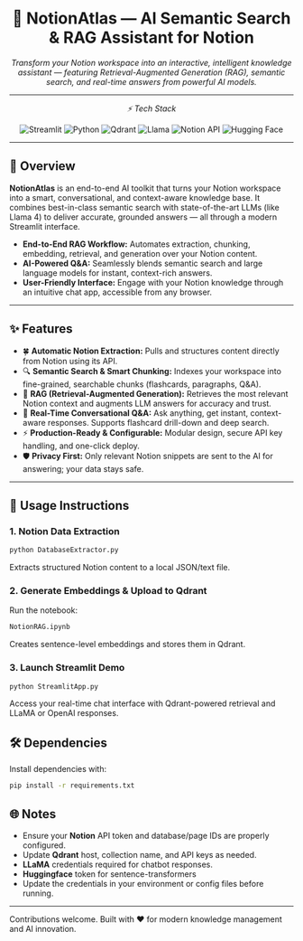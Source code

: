 <h1 align="center">🚀 NotionAtlas — AI Semantic Search & RAG Assistant for Notion</h1>

<p align="center"><i>Transform your Notion workspace into an interactive, intelligent knowledge assistant — featuring Retrieval-Augmented Generation (RAG), semantic search, and real-time answers from powerful AI models.

---
</i></p>
<p align="center"><i>⚡️ Tech Stack</i></p>

<p align="center">
  <img src="https://img.shields.io/badge/Streamlit-FF4B4B?logo=streamlit&logoColor=white" alt="Streamlit">
  <img src="https://img.shields.io/badge/Python-3776AB?logo=python&logoColor=white" alt="Python">
  <img src="https://img.shields.io/badge/Qdrant-FF6F00?logo=qdrant&logoColor=white" alt="Qdrant">
  <img src="https://img.shields.io/badge/Llama-0064E0?logo=Meta&logoColor=white" alt="Llama">
  <img src="https://img.shields.io/badge/NotionAPI-000000?logo=notion&logoColor=white" alt="Notion API">
  <img src="https://img.shields.io/badge/HuggingFace-FEDC56?logo=huggingface&logoColor=black" alt="Hugging Face">
</p>

---
## 📖 Overview

**NotionAtlas** is an end-to-end AI toolkit that turns your Notion workspace into a smart, conversational, and context-aware knowledge base. It combines best-in-class semantic search with state-of-the-art LLMs (like Llama 4) to deliver accurate, grounded answers — all through a modern Streamlit interface.

- **End-to-End RAG Workflow:** Automates extraction, chunking, embedding, retrieval, and generation over your Notion content.
- **AI-Powered Q&A:** Seamlessly blends semantic search and large language models for instant, context-rich answers.
- **User-Friendly Interface:** Engage with your Notion knowledge through an intuitive chat app, accessible from any browser.

---






## ✨ Features

- 🍀 **Automatic Notion Extraction:** Pulls and structures content directly from Notion using its API.
- 🔍 **Semantic Search & Smart Chunking:** Indexes your workspace into fine-grained, searchable chunks (flashcards, paragraphs, Q&A).
- 🤖 **RAG (Retrieval-Augmented Generation):** Retrieves the most relevant Notion context and augments LLM answers for accuracy and trust.
- 🧠 **Real-Time Conversational Q&A:** Ask anything, get instant, context-aware responses. Supports flashcard drill-down and deep search.
- ⚡ **Production-Ready & Configurable:** Modular design, secure API key handling, and one-click deploy.
- 🛡️ **Privacy First:** Only relevant Notion snippets are sent to the AI for answering; your data stays safe.

---
## 🚀 Usage Instructions

### 1. Notion Data Extraction
```bash
python DatabaseExtractor.py
```
Extracts structured Notion content to a local JSON/text file.

### 2. Generate Embeddings & Upload to Qdrant
Run the notebook:
```bash
NotionRAG.ipynb
```
Creates sentence-level embeddings and stores them in Qdrant.

### 3. Launch Streamlit Demo
```bash
python StreamlitApp.py
```
Access your real-time chat interface with Qdrant-powered retrieval and LLaMA or OpenAI responses.

## 🛠 Dependencies

Install dependencies with:
```bash
pip install -r requirements.txt
```


## 🌐 Notes
- Ensure your **Notion** API token and database/page IDs are properly configured.
- Update **Qdrant** host, collection name, and API keys as needed.
- **LLaMA** credentials required for chatbot responses.
- **Huggingface** token for sentence-transformers
- Update the credentials in your environment or config files before running.

---

Contributions welcome. Built with ❤️ for modern knowledge management and AI innovation.
